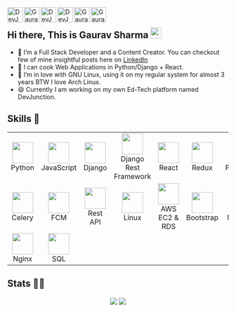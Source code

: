 <a href="https://mnamegaurav.github.io/">
  <img align="left" alt="DevJunction Blog" width="35px" src="https://mnamegaurav.github.io/assets/img/profile.jpg" />
</a>
<a href="https://discord.gg/XTW52Kt">
  <img align="left" alt="Gaurav's Discord" width="35px" src="https://img.icons8.com/fluent/48/000000/discord-logo.png" />
</a>
<a href="https://blog.devjunction.in/">
  <img align="left" alt="DevJunction Blog" width="35px" src="https://img.icons8.com/plasticine/100/000000/blog.png" />
</a>
<a href="https://www.youtube.com/channel/UCr8iAGGDg9gFosQWQpcKfRA">
  <img align="left" alt="DevJunction Youtube Channel" width="35px" src="https://img.icons8.com/color/48/000000/youtube--v2.png" />
</a>
<a href="https://www.linkedin.com/in/hamhaingaurav/">
  <img align="left" alt="Gaurav's LinkedIn" width="35px" src="https://img.icons8.com/fluent/48/000000/linkedin.png" />
</a>
<a href="https://www.instagram.com/devjunction.in/">
  <img align="left" alt="Gaurav's Instagram" width="35px" src="https://img.icons8.com/cute-clipart/64/000000/instagram-new.png" />
</a>

<br />

## Hi there, This is Gaurav Sharma <img src="https://media.giphy.com/media/hvRJCLFzcasrR4ia7z/giphy.gif" width="25px">

 - 🔭 I’m a Full Stack Developer and a Content Creator. You can checkout few of mine insightful posts here on <a href="https://www.linkedin.com/in/mnamegaurav/detail/recent-activity/shares/">LinkedIn</a>
 - 🌱 I can cook Web Applications in Python/Django + React.
 - 👯 I’m in love with GNU Linux, using it on my regular system for almost 3 years BTW I love Arch Linux.
 - 😄 Currently I am working on my own Ed-Tech platform named DevJunction.


## Skills 🤖

<table>
  <tr>
    <td align="center" width="96">
       <img height="48" src="https://img.icons8.com/nolan/64/python.png" />
      <br>Python
    </td>
   <td align="center" width="96">
       <img height="48" src="https://img.icons8.com/dusk/64/000000/javascript-logo.png" />
      <br>JavaScript
    </td>
   <td align="center" width="96">
       <img height="48" src="https://img.icons8.com/color/48/000000/django.png" />
      <br>Django
    </td>
   <td align="center" width="96">
       <img height="48" src="https://www.django-rest-framework.org/img/logo.png" />
      <br>Django Rest Framework
    </td>
   <td align="center" width="96">
       <img height="48" src="https://img.icons8.com/dusk/50/000000/react.png" />
      <br>React
    </td>
   <td align="center" width="96">
       <img height="48" src="https://img.icons8.com/color/50/000000/redux.png" />
      <br>Redux
    </td>
   <td align="center" width="96">
       <img height="48" src="https://img.icons8.com/color/48/000000/postgreesql.png" />
      <br>PostgreSQL
    </td>
   <td align="center" width="96">
       <img height="48" src="https://img.icons8.com/fluent/64/000000/mysql-logo.png" />
      <br>MySQL
    </td>
   <td align="center" width="96">
       <img height="48" src="https://img.icons8.com/color/48/000000/redis.png" />
      <br>Redis
    </td>
   </tr>
  <tr>
   <td align="center" width="96">
       <img height="48" src="https://img.stackshare.io/service/1075/celery.png" />
      <br>Celery
    </td>
   <td align="center" width="96">
       <img height="48" src="https://img.icons8.com/color/48/000000/firebase.png" />
      <br>FCM
    </td>
   <td align="center" width="96">
       <img height="48" src="https://img.icons8.com/dusk/50/000000/api.png" />
      <br>Rest API
   </td>
   <td align="center" width="96">
       <img height="48" src="https://img.icons8.com/nolan/48/linux--v2.png" />
      <br>Linux
    </td>
   <td align="center" width="96">
       <img height="48" src="https://img.icons8.com/color/48/000000/amazon-web-services.png" />
      <br>AWS EC2 & RDS
    </td>
   <td align="center" width="96">
       <img height="48" src="https://img.icons8.com/color/48/000000/bootstrap.png" />
      <br>Bootstrap
    </td>
   <td align="center" width="96">
       <img height="48" src="https://img.icons8.com/color/50/000000/material-ui.png" />
      <br>Material UI
    </td>
   <td align="center" width="96">
       <img height="48" src="https://img.icons8.com/dusk/50/000000/css3.png" />
      <br>CSS
    </td>
   <td align="center" width="96">
       <img height="48" src="https://img.icons8.com/dusk/50/000000/html-5.png" />
      <br>HTML
    </td>
   </tr>
  <tr>
   <td align="center" width="96">
       <img height="48" src="https://img.icons8.com/color/48/000000/nginx.png" />
      <br>Nginx
    </td>
   <td align="center" width="96">
       <img height="48" src="https://img.icons8.com/nolan/64/sql.png" />
      <br>SQL
    </td>
  </tr>
 </table>


## Stats 👨‍💻
<p align="center"><img align='center' src='https://github-readme-stats.vercel.app/api/top-langs?username=mnamegaurav&show_icons=true&theme=radical'/>
<img align='center' src='https://github-readme-stats.vercel.app/api?username=mnamegaurav&show_icons=true&theme=radical'/></p>
